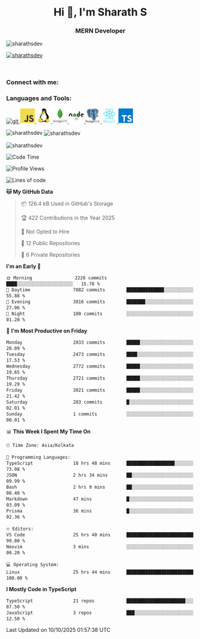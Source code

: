 <h1 align="center">Hi 👋, I'm Sharath S</h1>
<h3 align="center">MERN Developer</h3>

<p align="left"> <img src="https://komarev.com/ghpvc/?username=sharathsdev&label=Profile%20views&color=0e75b6&style=flat" alt="sharathsdev" /> </p>

<p align="left"> <a href="https://github.com/ryo-ma/github-profile-trophy"><img src="https://github-profile-trophy.vercel.app/?username=sharathsdev" alt="sharathsdev" /></a> </p>

<p align="left"> <a href="https://twitter.com/" target="blank"><img src="https://img.shields.io/twitter/follow/?logo=twitter&style=for-the-badge" alt="" /></a> </p>

<h3 align="left">Connect with me:</h3>
<p align="left">
</p>

<h3 align="left">Languages and Tools:</h3>
<p align="left"> <a href="https://git-scm.com/" target="_blank" rel="noreferrer"> <img src="https://www.vectorlogo.zone/logos/git-scm/git-scm-icon.svg" alt="git" width="40" height="40"/> </a> <a href="https://developer.mozilla.org/en-US/docs/Web/JavaScript" target="_blank" rel="noreferrer"> <img src="https://raw.githubusercontent.com/devicons/devicon/master/icons/javascript/javascript-original.svg" alt="javascript" width="40" height="40"/> </a> <a href="https://www.linux.org/" target="_blank" rel="noreferrer"> <img src="https://raw.githubusercontent.com/devicons/devicon/master/icons/linux/linux-original.svg" alt="linux" width="40" height="40"/> </a> <a href="https://www.mongodb.com/" target="_blank" rel="noreferrer"> <img src="https://raw.githubusercontent.com/devicons/devicon/master/icons/mongodb/mongodb-original-wordmark.svg" alt="mongodb" width="40" height="40"/> </a> <a href="https://nodejs.org" target="_blank" rel="noreferrer"> <img src="https://raw.githubusercontent.com/devicons/devicon/master/icons/nodejs/nodejs-original-wordmark.svg" alt="nodejs" width="40" height="40"/> </a> <a href="https://www.postgresql.org" target="_blank" rel="noreferrer"> <img src="https://raw.githubusercontent.com/devicons/devicon/master/icons/postgresql/postgresql-original-wordmark.svg" alt="postgresql" width="40" height="40"/> </a> <a href="https://reactjs.org/" target="_blank" rel="noreferrer"> <img src="https://raw.githubusercontent.com/devicons/devicon/master/icons/react/react-original-wordmark.svg" alt="react" width="40" height="40"/> </a> <a href="https://www.typescriptlang.org/" target="_blank" rel="noreferrer"> <img src="https://raw.githubusercontent.com/devicons/devicon/master/icons/typescript/typescript-original.svg" alt="typescript" width="40" height="40"/> </a> </p>

<p><img align="left" src="https://github-readme-stats.vercel.app/api/top-langs?username=sharathsdev&show_icons=true&locale=en&layout=compact" alt="sharathsdev" /></p>

<p>&nbsp;<img align="center" src="https://github-readme-stats.vercel.app/api?username=sharathsdev&show_icons=true&locale=en" alt="sharathsdev" /></p>

<p><img align="center" src="https://github-readme-streak-stats.herokuapp.com/?user=sharathsdev&" alt="sharathsdev" /></p>
 
 <!--START_SECTION:waka-->
![Code Time](http://img.shields.io/badge/Code%20Time-1%2C204%20hrs%2046%20mins-blue)

![Profile Views](http://img.shields.io/badge/Profile%20Views-0-blue)

![Lines of code](https://img.shields.io/badge/From%20Hello%20World%20I%27ve%20Written-12.9%20million%20lines%20of%20code-blue)

**🐱 My GitHub Data** 

> 📦 126.4 kB Used in GitHub's Storage 
 > 
> 🏆 422 Contributions in the Year 2025
 > 
> 🚫 Not Opted to Hire
 > 
> 📜 12 Public Repositories 
 > 
> 🔑 6 Private Repositories 
 > 
**I'm an Early 🐤** 

```text
🌞 Morning                2226 commits        ████░░░░░░░░░░░░░░░░░░░░░   15.78 % 
🌆 Daytime                7882 commits        ██████████████░░░░░░░░░░░   55.88 % 
🌃 Evening                3816 commits        ███████░░░░░░░░░░░░░░░░░░   27.06 % 
🌙 Night                  180 commits         ░░░░░░░░░░░░░░░░░░░░░░░░░   01.28 % 
```
📅 **I'm Most Productive on Friday** 

```text
Monday                   2833 commits        █████░░░░░░░░░░░░░░░░░░░░   20.09 % 
Tuesday                  2473 commits        ████░░░░░░░░░░░░░░░░░░░░░   17.53 % 
Wednesday                2772 commits        █████░░░░░░░░░░░░░░░░░░░░   19.65 % 
Thursday                 2721 commits        █████░░░░░░░░░░░░░░░░░░░░   19.29 % 
Friday                   3021 commits        █████░░░░░░░░░░░░░░░░░░░░   21.42 % 
Saturday                 283 commits         █░░░░░░░░░░░░░░░░░░░░░░░░   02.01 % 
Sunday                   1 commits           ░░░░░░░░░░░░░░░░░░░░░░░░░   00.01 % 
```


📊 **This Week I Spent My Time On** 

```text
🕑︎ Time Zone: Asia/Kolkata

💬 Programming Languages: 
TypeScript               18 hrs 48 mins      ██████████████████░░░░░░░   73.08 % 
JSON                     2 hrs 34 mins       ██░░░░░░░░░░░░░░░░░░░░░░░   09.99 % 
Bash                     2 hrs 9 mins        ██░░░░░░░░░░░░░░░░░░░░░░░   08.40 % 
Markdown                 47 mins             █░░░░░░░░░░░░░░░░░░░░░░░░   03.09 % 
Prisma                   36 mins             █░░░░░░░░░░░░░░░░░░░░░░░░   02.36 % 

🔥 Editors: 
VS Code                  25 hrs 40 mins      █████████████████████████   99.80 % 
Neovim                   3 mins              ░░░░░░░░░░░░░░░░░░░░░░░░░   00.20 % 

💻 Operating System: 
Linux                    25 hrs 44 mins      █████████████████████████   100.00 % 
```

**I Mostly Code in TypeScript** 

```text
TypeScript               21 repos            ██████████████████████░░░   87.50 % 
JavaScript               3 repos             ███░░░░░░░░░░░░░░░░░░░░░░   12.50 % 
```




 Last Updated on 10/10/2025 01:57:38 UTC
<!--END_SECTION:waka-->
